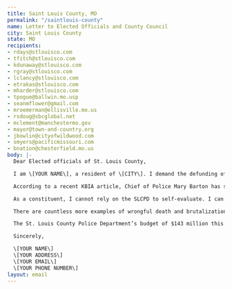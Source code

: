 ```yaml
---
title: Saint Louis County, MO
permalink: "/saintlouis-county"
name: Letter to Elected Officials and County Council
city: Saint Louis County
state: MO
recipients:
- rdays@stlouisco.com
- tfitch@stlouisco.com
- kdunaway@stlouisco.com
- rgray@stlouisco.com
- lclancy@stlouisco.com
- etrakas@stlouisco.com
- mharder@stlouisco.com
- tpogue@ballwin.mo.usp
- seanmflower@gmail.com
- mroemerman@ellisville.mo.us
- rsdoug@sbcglobal.net
- mclement@manchestermo.gov
- mayor@town-and-country.org
- jbowlin@cityofwildwood.com
- smyers@pacificmissouri.com
- bnation@chesterfield.mo.us
body: |-
  Dear Elected officials of St. Louis County,

  I am \[YOUR NAME\], a resident of \[CITY\]. I demand the defunding of St. Louis County police departments. I hold you accountable as county representatives to advocate for the reallocation of funding towards resources that are more effective at promoting a safe and equitable community, such as opening social worker positions and de-escalation and mental health support training programs. St. Louis County must stop increasing the annual police budget and instead invest in community-led measures to put an end to the systemically racist policing forces which have targeted, brutalized, and contributed to the oppression of people of color, especially Black people in our communities and country.

  According to a recent KBIA article, Chief of Police Mary Barton has said that officers are already required to report when fellow officers don’t follow department policy on things like use of force, and will limit inappropriate jokes among officers. However, these have proven time and time again to be ineffective approaches to changing the “culture”' of policing while not addressing the system in which policing itself is couched. In the same interview, Barton said “...I think to say that there’s systemic racism in the police department is overly broad and probably not accurate.” From its origins as a body which oversaw runaway enslaved peoples and now incarcerates Black people en masse, the police are a racist body which have not strayed far from this history. The racism inherent in this system is undeniable, and Barton’s claim is frankly absurd and indeed shameful for a representative of the department responsible for the murder of Michael Brown. I ask that city councillors and local mayors stand in firm opposition to Mayor Barton and make immediate change to defund our policing system.

  As a constituent, I cannot rely on the SLCPD to self-evaluate. I can never forget Michael Brown, who was murdered by later acquitted Ferguson police officer Darren Wilson 2014, recharging the nationwide conversation on police brutality. Since 2014, police departments have continued to fail their community and show no sign of reform despite the efforts Barton claims the department has made. Florissant officer Joshua Smith brutally ran down a Black man with his car, for a crime he did not commit. Joshua Smith was sued for shooting a man in 2015 for shooting another man in 2013, which internal investigations ruled a “suicide” and Abayomi “Alan” Afolabi’s family contests. Smith has merely been fired from his position after spending several days on review with pay, without guarantee by systems in place that he will be rehired by another department. In March 2020, Marvia Gray, a 68 year old Black woman, was falsely accused of stealing at a Des Peres Sam’s Club. Four officers permanently injured her while giving her 43-year-old son, Derek, a concussion and three shattered teeth. No disciplinary action has been taken against these officers, who after beating Marvia and her son, still pursued charges for resisting arrest for the crime she did not commit.

  There are countless more examples of wrongful death and brutalization of Black people in this county. It is not the job of police to try, convict, kill, or attempt to kill suspects who have not been processed through the judicial system; yet time and time again, St. Louis County officers overstep the line of their responsibilities and terrorize with impunity. As we have seen, these are nationwide phenomena, and no amount of proposed reform will redress the senseless violence police officers are allowed to enact with impunity on defenseless citizens, many of them Black, Indigenous, or People of Color.

  The St. Louis County Police Department’s budget of $143 million this year has grown by 45% since 2014, an unreasonable amount in comparison to the $4.4 million budgeted for Human Services $1.3 million afforded to Public Housing Initiatives. According to public records, in 2020, the only federal, state, or miscellaneous funds planned for mental health are through the police department. I demand a shift of money away from the police and towards areas of education, public housing, and healthcare which deserve attention and address the systemic issues behind crime as a survival tactic. I urge you to find sustainable solutions that work for the taxpayers of the St. Louis County community to build a better police-free future.

  Sincerely,

  \[YOUR NAME\]
  \[YOUR ADDRESS\]
  \[YOUR EMAIL\]
  \[YOUR PHONE NUMBER\]
layout: email
---
```


